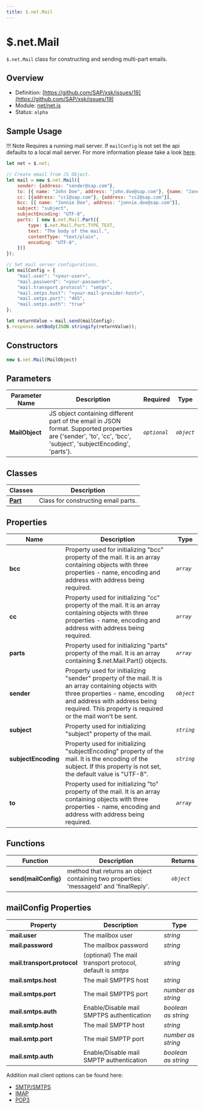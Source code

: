 ```yaml
---
title: $.net.Mail
---
```


$.net.Mail
===

`$.net.Mail` class for constructing and sending multi-part emails.

## Overview

- Definition: [https://github.com/SAP/xsk/issues/19](https://github.com/SAP/xsk/issues/19)
- Module: [net/net.js](https://github.com/SAP/xsk/tree/main/modules/api/api-xsjs/src/main/resources/META-INF/dirigible/xsk/net/net.js)
- Status: `alpha`

## Sample Usage 

!!! Note
	Requires a running mail server. If `mailConfig` is not set the api defaults to a local mail server.
	For more information please take a look [here](https://blogs.sap.com/2020/02/05/sending-e-mails-with-the-eclipse-dirigible-mail-api/).

```javascript
let net = $.net;

// Create email from JS Object.
let mail = new $.net.Mail({
    sender: {address: "sender@sap.com"},
    to: [{ name: "John Doe", address: "john.doe@sap.com"}, {name: "Jane Doe", address: "jane.doe@sap.com"}],
    cc: [{address: "cc1@sap.com"}, {address: "cc2@sap.com"}],
    bcc: [{ name: "Jonnie Doe", address: "jonnie.doe@sap.com"}],
    subject: "subject",
    subjectEncoding: "UTF-8",
    parts: [ new $.net.Mail.Part({
        type: $.net.Mail.Part.TYPE_TEXT,
        text: "The body of the mail.",
        contentType: "text/plain",
        encoding: "UTF-8",
    })]
});

// Set mail server configurations.
let mailConfig = {
    "mail.user": "<your-user>",
    "mail.password": "<your-password>",
    "mail.transport.protocol": "smtps",
    "mail.smtps.host": "<your-mail-provider-host>",
    "mail.smtps.port": "465",
    "mail.smtps.auth": "true"
};

let returnValue = mail.send(mailConfig);
$.response.setBody(JSON.stringify(returnValue));
```

## Constructors

```javascript
new $.net.Mail(MailObject)
```

## Parameters

| Parameter Name | Description                                                                                                                                                     | Required     | Type       |
|----------------|-----------------------------------------------------------------------------------------------------------------------------------------------------------------|--------------|------------|
| **MailObject** | JS object containing different part of the email in JSON format. Supported properties are {'sender', 'to', 'cc', 'bcc', 'subject', 'subjectEncoding', 'parts'}. | _`optional`_ | _`object`_ |

## Classes


| Classes      | Description                                           |
|--------------|-------------------------------------------------------|
| **[Part](../net.Mail.Part)** | Class for constructing email parts. | 

## Properties


| Name                | Description                                            | Type   |
|---------------------|--------------------------------------------------------|--------|
| **bcc**             | Property used for initializing "bcc" property of the mail. It is an array containing objects with three properties - name, encoding and address with address being required.| _`array`_  |
| **cc**              | Property used for initializing "cc" property of the mail. It is an array containing objects with three properties - name, encoding and address with address being required. | _`array`_  |
| **parts**           | Property used for initializing "parts" property of the mail. It is an array containing $.net.Mail.Part() objects. | _`array`_  |
| **sender**          | Property used for initializing "sender" property of the mail. It is an array containing objects with three properties - name, encoding and address with address being required. This property is required or the mail won't be sent.| _`object`_ |
| **subject**         | Property used for initializing "subject" property of the mail. | _`string`_ |
| **subjectEncoding** | Property used for initializing "subjectEncoding" property of the mail. It is the encoding of the subject. If this property is not set, the default value is "UTF-8". | _`string`_ |
| **to**              | Property used for initializing "to" property of the mail. It is an array containing objects with three properties - name, encoding and address with address being required.| _`array`_  |

## Functions


| Function     | Description                                                                                                                |  Returns     |
|--------------|----------------------------------------------------------------------------------------------------------------------------| -------------|
| **send(mailConfig)**   | method that returns an object containing two properties: 'messageId' and 'finalReply'.|  _`object`_  |

## mailConfig Properties

Property     | Description | Type
------------ | ----------- | --------
**mail.user**   | The mailbox user | *string*
**mail.password**   | The mailbox password | *string*
**mail.transport.protocol**   | (optional) The mail transport protocol, default is *smtps* | *string*
**mail.smtps.host**   | The mail SMPTPS host | *string*
**mail.smtps.port**   | The mail SMPTPS port | *number as string*
**mail.smtps.auth**   | Enable/Disable mail SMPTPS authentication | *boolean as string*
**mail.smtp.host**   | The mail SMPTP host | *string*
**mail.smtp.port**   | The mail SMPTP port | *number as string*
**mail.smtp.auth**   | Enable/Disable mail SMPTP authentication | *boolean as string*

Addition mail client options can be found here:
- [SMTP/SMTPS](https://javaee.github.io/javamail/docs/api/com/sun/mail/smtp/package-summary.html)
- [IMAP](https://javaee.github.io/javamail/docs/api/com/sun/mail/imap/package-summary.html)
- [POP3](https://javaee.github.io/javamail/docs/api/com/sun/mail/pop3/package-summary.html)
